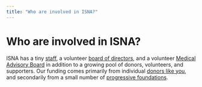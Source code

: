 ```yaml
---
title: "Who are involved in ISNA?"
---
```


# Who are involved in ISNA?

<p><span class="caps">ISNA</span> has a tiny <a href="/about/staff">staff</a>, a volunteer <a href="/about/board">board of directors</a>, and a volunteer <a href="/about/medicalboard">Medical Advisory Board</a> in addition to a growing pool of donors, volunteers, and supporters. Our funding comes primarily from individual <a href="/donate">donors like you</a>, and secondarily from a small number of <a href="/about/funders">progressive foundations</a>.</p>